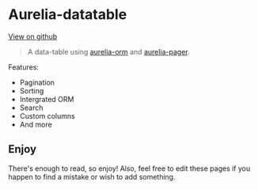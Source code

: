 # Aurelia-datatable

[View on github](https://github.com/spoonx/aurelia-datatable)

> A data-table using [aurelia-orm](https://github.com/SpoonX/aurelia-orm) and [aurelia-pager](https://github.com/SpoonX/aurelia-pager).

Features:

* Pagination
* Sorting
* Intergrated ORM
* Search
* Custom columns
* And more

## Enjoy

There's enough to read, so enjoy! Also, feel free to edit these pages if you happen to find a mistake or wish to add something.
